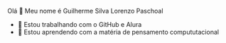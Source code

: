 Olá 👋
 Meu nome é Guilherme Silva Lorenzo Paschoal

- 🔭 Estou trabalhando com o GitHub e Alura
- 🌱 Estou aprendendo com a matéria de pensamento compututacional

